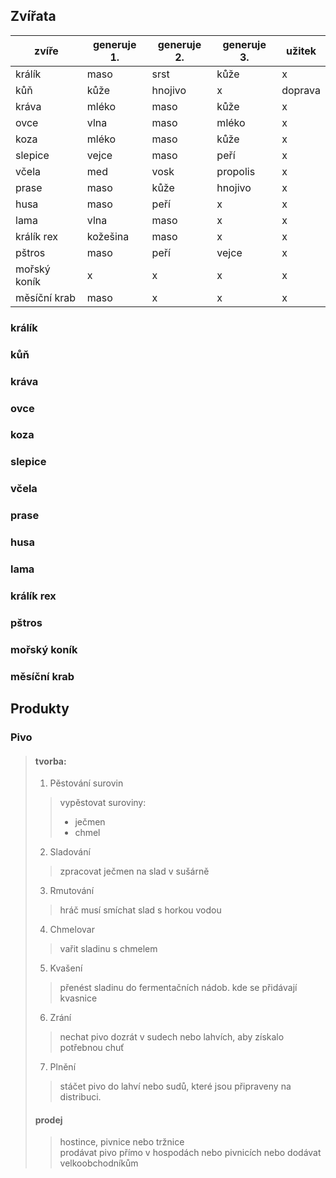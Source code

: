 ## Zvířata

| zvíře        | generuje 1.  | generuje 2. | generuje 3.  | užitek  |
| ------------ | ------------ | ----------- | ------------ | ------- |
| králík       | maso         | srst        | kůže         | x       |
| kůň          | kůže         | hnojivo     | x            | doprava |
| kráva        | mléko        | maso        | kůže         | x       |
| ovce         | vlna         | maso        | mléko        | x       |
| koza         | mléko        | maso        | kůže         | x       |
| slepice      | vejce        | maso        | peří         | x       |
| včela        | med          | vosk        | propolis     | x       |
| prase        | maso         | kůže        | hnojivo      | x       |
| husa         | maso         | peří        | x            | x       |
| lama         | vlna         | maso        | x            | x       |
| králík rex   | kožešina     | maso        | x            | x       |
| pštros       | maso         | peří        | vejce        | x       |
| mořský koník | x            | x           | x            | x       |
| měsíční krab | maso         | x           | x            | x       |


### králík

### kůň

### kráva

### ovce

### koza

### slepice

### včela

### prase

### husa

### lama

### králík rex

### pštros

### mořský koník

### měsíční krab


## Produkty

### Pivo
> #### tvorba:
> 1. Pěstování surovin  
>> vypěstovat suroviny:
>>- ječmen
>>- chmel
> 2. Sladování
>> zpracovat ječmen na slad v sušárně
> 3. Rmutování
>> hráč musí smíchat slad s horkou vodou
> 4. Chmelovar
>> vařit sladinu s chmelem
> 5. Kvašení
>> přenést sladinu do fermentačních nádob. kde se přidávají kvasnice
> 6. Zrání
>> nechat pivo dozrát v sudech nebo lahvích, aby získalo potřebnou chuť
> 7. Plnění
>> stáčet pivo do lahví nebo sudů, které jsou připraveny na distribuci.
> #### prodej 
>> hostince, pivnice nebo tržnice  
>> prodávat pivo přímo v hospodách nebo pivnicích nebo dodávat velkoobchodníkům